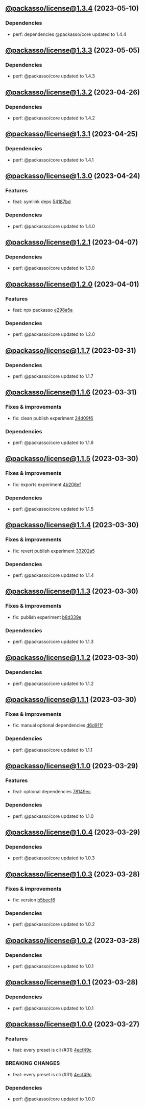 ## [@packasso/license@1.3.4](https://github.com/qiwi/packasso/compare/2023.5.5-packasso.license.1.3.3-f0...2023.5.10-packasso.license.1.3.4-f0) (2023-05-10)

### Dependencies
* perf: dependencies @packasso/core updated to 1.4.4

## [@packasso/license@1.3.3](https://github.com/qiwi/packasso/compare/2023.4.26-packasso.license.1.3.2-f0...2023.5.5-packasso.license.1.3.3-f0) (2023-05-05)

### Dependencies
* perf: @packasso/core updated to 1.4.3

## [@packasso/license@1.3.2](https://github.com/qiwi/packasso/compare/2023.4.25-packasso.license.1.3.1-f0...2023.4.26-packasso.license.1.3.2-f0) (2023-04-26)

### Dependencies
* perf: @packasso/core updated to 1.4.2

## [@packasso/license@1.3.1](https://github.com/qiwi/packasso/compare/2023.4.24-packasso.license.1.3.0-f0...2023.4.25-packasso.license.1.3.1-f0) (2023-04-25)

### Dependencies
* perf: @packasso/core updated to 1.4.1

## [@packasso/license@1.3.0](https://github.com/qiwi/packasso/compare/2023.4.7-packasso.license.1.2.1-f0...2023.4.24-packasso.license.1.3.0-f0) (2023-04-24)

### Features
* feat: symlink deps [54187bd](https://github.com/qiwi/packasso/commit/54187bd61cacc32bfc3f5fc07897c35e8933eb91)

### Dependencies
* perf: @packasso/core updated to 1.4.0

## [@packasso/license@1.2.1](https://github.com/qiwi/packasso/compare/2023.4.1-packasso.license.1.2.0-f0...2023.4.7-packasso.license.1.2.1-f0) (2023-04-07)

### Dependencies
* perf: @packasso/core updated to 1.3.0

## [@packasso/license@1.2.0](https://github.com/qiwi/packasso/compare/2023.3.31-packasso.license.1.1.7-f0...2023.4.1-packasso.license.1.2.0-f0) (2023-04-01)

### Features
* feat: npx packasso [e298a5a](https://github.com/qiwi/packasso/commit/e298a5a02497b5f8c02044cf9aa65c94bf76b0f7)

### Dependencies
* perf: @packasso/core updated to 1.2.0

## [@packasso/license@1.1.7](https://github.com/qiwi/packasso/compare/2023.3.31-packasso.license.1.1.6-f0...2023.3.31-packasso.license.1.1.7-f0) (2023-03-31)

### Dependencies
* perf: @packasso/core updated to 1.1.7

## [@packasso/license@1.1.6](https://github.com/qiwi/packasso/compare/2023.3.30-packasso.license.1.1.5-f0...2023.3.31-packasso.license.1.1.6-f0) (2023-03-31)

### Fixes & improvements
* fix: clean publish experiment [24d09f6](https://github.com/qiwi/packasso/commit/24d09f6b6bf550618b470c9ad5b85c7186350bfd)

### Dependencies
* perf: @packasso/core updated to 1.1.6

## [@packasso/license@1.1.5](https://github.com/qiwi/packasso/compare/2023.3.30-packasso.license.1.1.4-f0...2023.3.30-packasso.license.1.1.5-f0) (2023-03-30)

### Fixes & improvements
* fix: exports experiment [4b206ef](https://github.com/qiwi/packasso/commit/4b206efaab3bded0e89e03fb1a6025253e29ce82)

### Dependencies
* perf: @packasso/core updated to 1.1.5

## [@packasso/license@1.1.4](https://github.com/qiwi/packasso/compare/2023.3.30-packasso.license.1.1.3-f0...2023.3.30-packasso.license.1.1.4-f0) (2023-03-30)

### Fixes & improvements
* fix: revert publish experiment [33202a5](https://github.com/qiwi/packasso/commit/33202a5ca8e3d59cd203960af423e4b2cd0c90f3)

### Dependencies
* perf: @packasso/core updated to 1.1.4

## [@packasso/license@1.1.3](https://github.com/qiwi/packasso/compare/2023.3.30-packasso.license.1.1.2-f0...2023.3.30-packasso.license.1.1.3-f0) (2023-03-30)

### Fixes & improvements
* fix: publish experiment [b8d339e](https://github.com/qiwi/packasso/commit/b8d339e959390e6ab39f24ef6ceaa19d54586e80)

### Dependencies
* perf: @packasso/core updated to 1.1.3

## [@packasso/license@1.1.2](https://github.com/qiwi/packasso/compare/2023.3.30-packasso.license.1.1.1-f0...2023.3.30-packasso.license.1.1.2-f0) (2023-03-30)

### Dependencies
* perf: @packasso/core updated to 1.1.2

## [@packasso/license@1.1.1](https://github.com/qiwi/packasso/compare/2023.3.29-packasso.license.1.1.0-f0...2023.3.30-packasso.license.1.1.1-f0) (2023-03-30)

### Fixes & improvements
* fix: manual optional dependencies [d6d911f](https://github.com/qiwi/packasso/commit/d6d911ffd30ed94e528eeade78fe11d011ddcfcf)

### Dependencies
* perf: @packasso/core updated to 1.1.1

## [@packasso/license@1.1.0](https://github.com/qiwi/packasso/compare/2023.3.29-packasso.license.1.0.4-f0...2023.3.29-packasso.license.1.1.0-f0) (2023-03-29)

### Features
* feat: optional dependencies [78149ec](https://github.com/qiwi/packasso/commit/78149ec559effebd05bf94ce43a92fb8573d42fe)

### Dependencies
* perf: @packasso/core updated to 1.1.0

## [@packasso/license@1.0.4](https://github.com/qiwi/packasso/compare/2023.3.28-packasso.license.1.0.3-f0...2023.3.29-packasso.license.1.0.4-f0) (2023-03-29)

### Dependencies
* perf: @packasso/core updated to 1.0.3

## [@packasso/license@1.0.3](https://github.com/qiwi/packasso/compare/2023.3.28-packasso.license.1.0.2-f0...2023.3.28-packasso.license.1.0.3-f0) (2023-03-28)

### Fixes & improvements
* fix: version [b5becf6](https://github.com/qiwi/packasso/commit/b5becf63f27b765e9d93378f53d54da456c8df4f)

### Dependencies
* perf: @packasso/core updated to 1.0.2

## [@packasso/license@1.0.2](https://github.com/qiwi/packasso/compare/2023.3.28-packasso.license.1.0.1-f0...2023.3.28-packasso.license.1.0.2-f0) (2023-03-28)

### Dependencies
* perf: @packasso/core updated to 1.0.1

## [@packasso/license@1.0.1](https://github.com/qiwi/packasso/compare/2023.3.27-packasso.license.1.0.0-f0...2023.3.28-packasso.license.1.0.1-f0) (2023-03-28)

### Dependencies
* perf: @packasso/core updated to 1.0.1

## [@packasso/license@1.0.0](https://github.com/qiwi/packasso/compare/undefined...2023.3.27-packasso.license.1.0.0-f0) (2023-03-27)

### Features
* feat: every preset is cli (#31) [4ecf49c](https://github.com/qiwi/packasso/commit/4ecf49cc42ab0823867e1631adb760d23968f32b)

### BREAKING CHANGES
* feat: every preset is cli (#31) [4ecf49c](https://github.com/qiwi/packasso/commit/4ecf49cc42ab0823867e1631adb760d23968f32b)

### Dependencies
* perf: @packasso/core updated to 1.0.0

